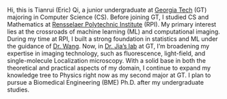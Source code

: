 Hi, this is Tianrui (Eric) Qi, a junior undergraduate at [Georgia Tech](https://www.gatech.edu/) (GT) majoring in Computer Science (CS). 
Before joining GT, I studied CS and Mathematics at [Rensselaer Polytechnic Institute](https://www.rpi.edu/) (RPI). 
My primary interest lies at the crossroads of machine learning (ML) and computational imaging. 
During my time at RPI, I built a strong foundation in statistics and ML under the guidance of [Dr. Wang](https://wang-axis.github.io/). 
Now, in [Dr. Jia’s lab](https://sites.google.com/site/thejialab/) at GT, I’m broadening my expertise in imaging technology, such as fluorescence, light-field, and single-molecule Localization microscopy. 
With a solid base in both the theoretical and practical aspects of my domain, I continue to expand my knowledge tree to Physics right now as my second major at GT. 
I plan to pursue a Biomedical Engineering (BME) Ph.D. after my undergraduate studies.
